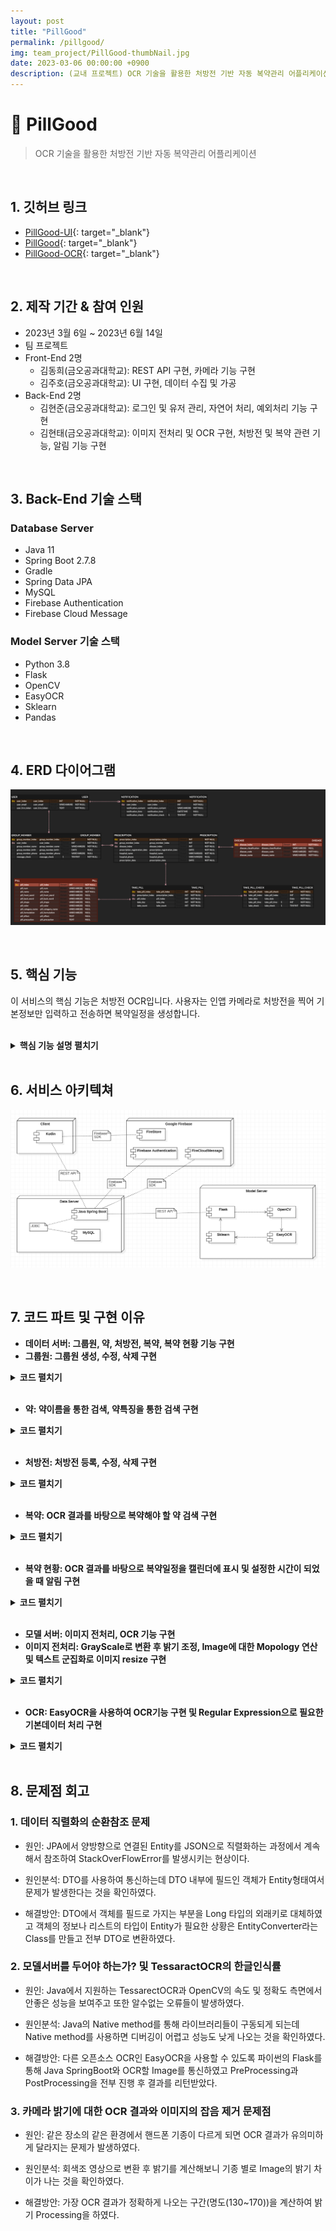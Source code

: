 ```yaml
---
layout: post
title: "PillGood"
permalink: /pillgood/
img: team_project/PillGood-thumbNail.jpg
date: 2023-03-06 00:00:00 +0900
description: (교내 프로젝트) OCR 기술을 활용한 처방전 기반 자동 복약관리 어플리케이션
---
```


# :pushpin: PillGood
> OCR 기술을 활용한 처방전 기반 자동 복약관리 어플리케이션

<br>

## 1. 깃허브 링크
- [PillGood-UI](https://www.figma.com/file/98GhZVArtu01389vLCcxB6/%ED%95%84%EA%B5%BF?type=design&node-id=0-1&mode=design){: target="_blank"}
- [PillGood](https://github.com/kimgusxo/pillgood){: target="_blank"}
- [PillGood-OCR](https://github.com/kimgusxo/pillgood-ocr){: target="_blank"}

<br>

## 2. 제작 기간 & 참여 인원
- 2023년 3월 6일 ~ 2023년 6월 14일
- 팀 프로젝트
- Front-End 2명
	- 김동희(금오공과대학교): REST API 구현, 카메라 기능 구현
	- 김주호(금오공과대학교): UI 구현, 데이터 수집 및 가공
- Back-End 2명
	- 김현준(금오공과대학교): 로그인 및 유저 관리, 자연어 처리, 예외처리 기능 구현
	- 김현태(금오공과대학교): 이미지 전처리 및 OCR 구현, 처방전 및 복약 관련 기능, 알림 기능 구현

<br>

## 3. Back-End 기술 스택
### Database Server
- Java 11
- Spring Boot 2.7.8
- Gradle
- Spring Data JPA
- MySQL
- Firebase Authentication
- Firebase Cloud Message

### Model Server 기술 스택
- Python 3.8
- Flask
- OpenCV
- EasyOCR
- Sklearn
- Pandas

<br>

## 4. ERD 다이어그램
![ERD Diagram](../assets/img/team_project/PillGood-ERDDiagram.png)

<br>

## 5. 핵심 기능
이 서비스의 핵심 기능은 처방전 OCR입니다.
사용자는 인앱 카메라로 처방전을 찍어 기본정보만 입력하고 전송하면 복약일정을 생성합니다.

<br>
 
<details>
<summary><b>핵심 기능 설명 펼치기</b></summary>
<div markdown="1">

## 5-1. Controller
### - OCR 모델서버로 이미지 전송
![sendImage](../assets/img/PillGood-SendImage.png)
- Controller에서는 MultiPartFile로 이미지를 전달받고 OCR 모델서버로 이미지를 전송합니다. 그 후 전송된 이미지의 OCR 결과를 받고 정보를 추가하여 사용자에게 응답합니다.

## 5-2. Service
### - FCM 전송
<video controls>
	<source src = "../assets/wav/PillGood-Notification.mp4" type = "video/mp4">
	동영상을 실행할 수 없습니다.
</video>
- 유저의 FCM 토큰을 통해 OCR이 완료됬다는 알림을 보냅니다.

## 5-3. Repository
### - 약 검색 동적쿼리
<video controls>
	<source src = "../assets/wav/PillGood-SearchingPill.mp4" type = "video/mp4">
	동영상을 실행할 수 없습니다.
</video>
- DTO에 저장된 값이 빈값 또는 Null값인지 확인하여 Criteria Interface 구현체를 통해 동적쿼리를 생성하여 해당 특징의 약을 검색합니다.

## 5-4. OCR
### - 이미지 전처리
<div style = "display: flex;">
	<img src="../assets/img/team_project/PillGood-OriginalImage.png" style = "flex: 1; width: 50%; height: auto;">
	<img src="../assets/img/team_project/PillGood-PreProcessImage.png" style = "flex: 1; width: 50%; height: auto;">
</div>
- 모델서버에서 이미지를 받게 되면 OpenCV를 사용하여 텍스트를 인식하기 쉽도록 텍스트 군집화를 통해 이미지를 자르고 이진화와 블러처리를 통해 OCR의 최적화된 이미지를 생성합니다.

</div>
</details>

<br>

## 6. 서비스 아키텍쳐
![ServiceArchitecture](../assets/img/team_project/PillGood-ServiceArchitecture.png)

<br>

## 7. 코드 파트 및 구현 이유
- <b> 데이터 서버: 그룹원, 약, 처방전, 복약, 복약 현황 기능 구현 </b>
- <b> 그룹원: 그룹원 생성, 수정, 삭제 구현 </b>
<details>
<summary>
<b>코드 펼치기</b>
</summary>
<div markdown="1">
![GroupMemberFunction](../assets/img/PillGood-GroupMemberFunctionCode.png)
</div>
</details>

<br>

- <b> 약: 약이름을 통한 검색, 약특징을 통한 검색 구현 </b>
<details>
<summary>
<b>코드 펼치기</b>
</summary>
<div markdown="1">
![PillFunction](../assets/img/PillGood-PillFunctionCode.png)
</div>
</details>

<br>

- <b> 처방전: 처방전 등록, 수정, 삭제 구현 </b>
<details>
<summary>
<b>코드 펼치기</b>
</summary>
<div markdown="1">
![PrescriptionFunction](../assets/img/PillGood-PrescriptionFunctionCode.png)
</div>
</details>

<br>

- <b>복약: OCR 결과를 바탕으로 복약해야 할 약 검색 구현</b>
<details>
<summary>
<b>코드 펼치기</b>
</summary>
<div markdown="1">
![TakePillFunction](../assets/img/PillGood-TakePillFunctionCode.png)
</div>
</details>

<br>
	
- <b>복약 현황: OCR 결과를 바탕으로 복약일정을 캘린더에 표시 및 설정한 시간이 되었을 때 알림 구현</b>
<details>
<summary>
<b>코드 펼치기</b>
</summary>
<div markdown="1">
![TakePillCheckFunction](../assets/img/PillGood-TakePillCheckFunctionCode.png)
</div>
</details>

<br>

- <b> 모델 서버: 이미지 전처리, OCR 기능 구현 </b>
- <b> 이미지 전처리: GrayScale로 변환 후 밝기 조정, Image에 대한 Mopology 연산 및 텍스트 군집화로 이미지 resize 구현 </b>
<details>
<summary>
<b>코드 펼치기</b>
</summary>
<div markdown="1">
<div style = "display: flex;">
<img src="../assets/img/team_project/PillGood-BlackBinary.png" style = "flex: 1; width: 50%; height: auto;">
<img src="../assets/img/team_project/PillGood-WhiteBinary.png" style = "flex: 1; width: 50%; height: auto;">
</div>

<br>

<div style = "display: flex;">
<img src="../assets/img/team_project/PillGood-BrightnessCode.png" style = "flex: 1; width: 50%; height: auto;">
<img src="../assets/img/team_project/PillGood-CroppedImage.png" style = "flex: 1; width: 50%; height: auto;">
</div>
</div>
</details>

<br>

- <b> OCR: EasyOCR을 사용하여 OCR기능 구현 및 Regular Expression으로 필요한 기본데이터 처리 구현 </b>
<details>
<summary>
<b>코드 펼치기</b>
</summary>
<div markdown="1">
![PillFunction](../assets/img/PillGood-OCR.png)
</div>
</details>

<br>

## 8. 문제점 회고
### 1. 데이터 직렬화의 순환참조 문제
- 원인: JPA에서 양방향으로 연결된 Entity를 JSON으로 직렬화하는 과정에서 계속해서 참조하여 StackOverFlowError를 발생시키는 현상이다.

- 원인분석: DTO를 사용하여 통신하는데 DTO 내부에 필드인 객체가 Entity형태여서 문제가 발생한다는 것을 확인하였다.

- 해결방안: DTO에서 객체를 필드로 가지는 부분을 Long 타입의 외래키로 대체하였고 객체의 정보나 리스트의 타입이 Entity가 필요한 상황은 EntityConverter라는 Class를 만들고 전부 DTO로 변환하였다.

### 2. 모델서버를 두어야 하는가? 및 TessaractOCR의 한글인식률
- 원인: Java에서 지원하는 TessarectOCR과 OpenCV의 속도 및 정확도 측면에서 안좋은 성능을 보여주고 또한 알수없는 오류들이 발생하였다.

- 원인분석: Java의 Native method를 통해 라이브러리들이 구동되게 되는데 Native method를 사용하면 디버깅이 어렵고 성능도 낮게 나오는 것을 확인하였다.

- 해결방안: 다른 오픈소스 OCR인 EasyOCR을 사용할 수 있도록 파이썬의 Flask를 통해 Java SpringBoot와 OCR할 Image를 통신하였고 PreProcessing과 PostProcessing을 전부 진행 후 결과를 리턴받았다.

### 3. 카메라 밝기에 대한 OCR 결과와 이미지의 잡음 제거 문제점
- 원인: 같은 장소의 같은 환경에서 핸드폰 기종이 다르게 되면 OCR 결과가 유의미하게 달라지는 문제가 발생하였다.

- 원인분석: 회색조 영상으로 변환 후 밝기를 계산해보니 기종 별로 Image의 밝기 차이가 나는 것을 확인하였다.

- 해결방안: 가장 OCR 결과가 정확하게 나오는 구간(명도(130~170))을 계산하여 밝기 Processing을 하였다.